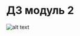 # ДЗ модуль 2
![alt text](https://github.com/TowelieM/datalearncourse/tree/main/de101/module2/png/model_normalize_db.png?raw=true "Title")

